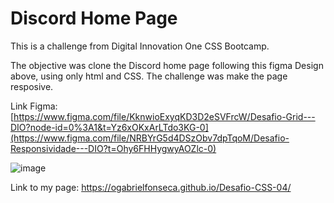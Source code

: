 # Discord Home Page
This is a challenge from Digital Innovation One CSS Bootcamp.

The objective was clone the Discord home page following this figma Design above, using only html and CSS. The challenge was make the page resposive.

Link Figma: [https://www.figma.com/file/KknwioExyqKD3D2eSVFrcW/Desafio-Grid---DIO?node-id=0%3A1&t=Yz6xOKxArLTdo3KG-0](https://www.figma.com/file/NRBYrG5d4DSzObv7dpTqoM/Desafio-Responsividade---DIO?t=Ohy6FHHygwyAOZlc-0)

![image](https://user-images.githubusercontent.com/91344667/204292844-54cb61ea-f0e9-4c2b-a561-c86a647569e4.png)

Link to my page: https://ogabrielfonseca.github.io/Desafio-CSS-04/
